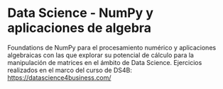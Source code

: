 # Data Science - NumPy y aplicaciones de algebra
Foundations de NumPy para el procesamiento numérico y aplicaciones algebraicas con las que explorar su potencial de cálculo para la manipulación de matrices en el ámbito de Data Science. Ejercicios realizados en el marco del curso de DS4B: https://datascience4business.com/
